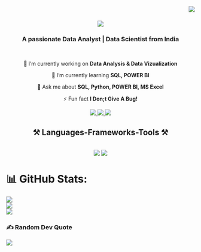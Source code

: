 <img align="right" src="https://visitor-badge.laobi.icu/badge?page_id=amit26x.amit26x" />

<h1 align="center">
    <img src="https://readme-typing-svg.herokuapp.com/?font=Righteous&size=35&center=true&vCenter=true&width=500&height=70&duration=4000&lines=Hi+There!+👋;+I'm+Amit+Gupta!;" />
</h1>

<h3 align="center">A passionate Data Analyst | Data Scientist from India</h3>

<br/>


<div align="center">
 
 🔭 I’m currently working on **Data Analysis & Data Vizualization**
 
 🌱 I’m currently learning **SQL, POWER BI**

💬 Ask me about **SQL, Python, POWER BI, MS Excel**

⚡ Fun fact **I Don;t Give A Bug!**

 </div>




<div align="center"> 
  <a href="mailto:amit2606.gupta@gmail.com">
    <img src="https://img.shields.io/badge/Gmail-333333?style=for-the-badge&logo=gmail&logoColor=red" />
  </a>
  <a href="https://inkedin.com/in/amit-gupta-546b3b282/" target="_blank">
    <img src="https://img.shields.io/badge/LinkedIn-0077B5?style=for-the-badge&logo=linkedin&logoColor=white" target="_blank" />
  </a>
    <a>
        <a href="https://github.com/in/amit26x" target="_blank">
        <img src="https://img.shields.io/badge/Github-0077B5?style=for-the-badge&logo=github&logoColor=white" target="_blank" />
    </a>
</div>





<h2 align="center">⚒️ Languages-Frameworks-Tools ⚒️</h2>
<br/>
<div align="center">
    <img src="https://skillicons.dev/icons?i=html,css,vscode,github,git," />
    <img src="https://skillicons.dev/icons?i=python,javascript,SQL, Ms Excel, mysql" /><br>
</div>




# 📊 GitHub Stats:
![](https://github-readme-stats.vercel.app/api?username=amit26x&theme=tokyonight&hide_border=true&include_all_commits=false&count_private=false)<br/>
![](https://github-readme-streak-stats.herokuapp.com/?user=amit26x&theme=tokyonight&hide_border=true)<br/>
![](https://github-readme-stats.vercel.app/api/top-langs/?username=amit26x&theme=tokyonight&hide_border=true&include_all_commits=false&count_private=false&layout=compact)

### ✍️ Random Dev Quote
![](https://quotes-github-readme.vercel.app/api?type=horizontal&theme=radical)

<!-- Proudly created with GPRM ( https://gprm.itsvg.in ) -->
